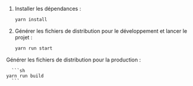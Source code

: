 1. Installer les dépendances :

    ```sh
    yarn install
    ```

2. Générer les fichiers de distribution pour le développement et lancer le projet :

    ```sh
    yarn run start
    ```

  Générer les fichiers de distribution pour la production :

      ```sh
    yarn run build
      ```


